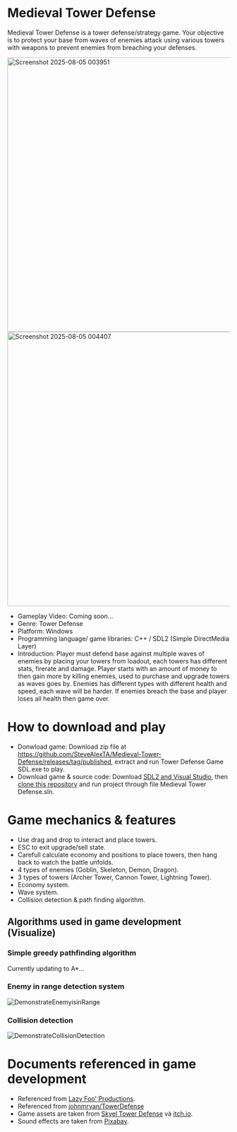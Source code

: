 # Medieval Tower Defense
Medieval Tower Defense is a tower defense/strategy game. Your objective is to protect your base from waves of enemies attack using various towers with weapons to prevent enemies from breaching your defenses.

<img width="797" height="622" alt="Screenshot 2025-08-05 003951" src="https://github.com/user-attachments/assets/b7a5538b-4045-41f3-ae92-bab7ad48afff" />
<img width="799" height="622" alt="Screenshot 2025-08-05 004407" src="https://github.com/user-attachments/assets/c2ea034b-e616-42e2-96f6-5aadc0ab11b2" />

- Gameplay Video: Coming soon...
- Genre: Tower Defense
- Platform: Windows
- Programming language/ game libraries: C++ / SDL2 (Simple DirectMedia Layer)
- Introduction: Player must defend base against multiple waves of enemies by placing your towers from loadout, each towers has different stats, firerate and damage. Player starts with an amount of money to then gain more by killing enemies, used to purchase and upgrade towers as waves goes by. Enemies has different types with different health and speed, each wave will be harder. If enemies breach the base and player loses all health then game over.
# How to download and play 
- Donwload game: Download zip file at https://github.com/SteveAlexTA/Medieval-Tower-Defense/releases/tag/published, extract and run Tower Defense Game SDL.exe to play.
- Download game & source code: Download <a href="https://lazyfoo.net/tutorials/SDL/01_hello_SDL/windows/msvc2019/index.php" target="_blank">SDL2 and Visual Studio</a>, then <a href="https://docs.github.com/en/repositories/creating-and-managing-repositories/cloning-a-repository" target="_blank">clone this repository</a> and run project through file Medieval Tower Defense.sln.
# Game mechanics & features
- Use drag and drop to interact and place towers.
- ESC to exit upgrade/sell state.
- Carefull calculate economy and positions to place towers, then hang back to watch the battle unfolds.
- 4 types of enemies (Goblin, Skeleton, Demon, Dragon).
- 3 types of towers (Archer Tower, Cannon Tower, Lightning Tower).
- Economy system.
- Wave system.
- Collision detection & path finding algorithm.
## Algorithms used in game development (Visualize)
### Simple greedy pathfinding algorithm 
Currently updating to A*...
### Enemy in range detection system 
![DemonstrateEnemyisinRange](https://github.com/user-attachments/assets/7bcc745e-6d54-4ccf-bfe1-56c61e603e72)
### Collision detection
![DemonstrateCollisionDetection](https://github.com/user-attachments/assets/a3b07881-1b0b-4dad-bf4e-f25c37b6a8d1)
# Documents referenced in game development
- Referenced from <a href ="https://lazyfoo.net/tutorials/SDL//" target="_blank">Lazy Foo' Productions</a>.
- Referenced from [johnmryan/TowerDefense](https://github.com/johnmryan/TowerDefense)
- Game assets are taken from <a href="https://skyel13.itch.io/simple-tower-defense" target="_blank">Skyel Tower Defense</a> và <a href="https://itch.io/" target="_blank">itch.io</a>.
- Sound effects are taken from <a href="https://pixabay.com/" target="_blank">Pixabay</a>.
